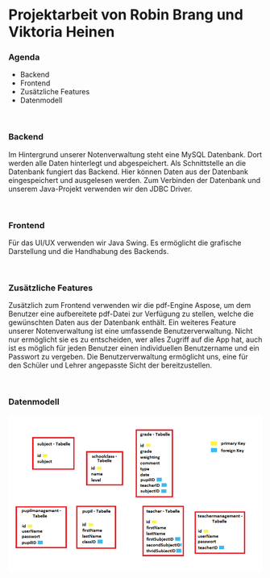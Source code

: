 # Projektarbeit von Robin Brang und Viktoria Heinen

### Agenda 
- Backend
- Frontend
- Zusätzliche Features
- Datenmodell


&nbsp;


### Backend
Im Hintergrund unserer Notenverwaltung steht eine MySQL Datenbank. Dort werden alle Daten hinterlegt und abgespeichert. 
Als Schnittstelle an die Datenbank fungiert das Backend. Hier können Daten aus der Datenbank eingespeichert und ausgelesen werden. 
Zum Verbinden der Datenbank und unserem Java-Projekt verwenden wir den JDBC Driver.


&nbsp;


### Frontend
Für das UI/UX verwenden wir Java Swing. Es ermöglicht die grafische Darstellung und die Handhabung des Backends. 
 

&nbsp;


### Zusätzliche Features 
Zusätzlich zum Frontend verwenden wir die pdf-Engine Aspose, um dem Benutzer eine aufbereitete pdf-Datei zur Verfügung zu stellen, welche die gewünschten Daten aus der Datenbank enthält.
Ein weiteres Feature unserer Notenverwaltung ist eine umfassende Benutzerverwaltung. Nicht nur ermöglicht sie es zu entscheiden, wer alles Zugriff auf die App hat, auch ist es möglich für jeden Benutzer einen individuellen Benutzername und ein Passwort zu vergeben.
Die Benutzerverwaltung ermöglicht uns, eine für den Schüler und Lehrer angepasste Sicht der bereitzustellen. 


&nbsp;


### Datenmodell

![datamodell_Projektarbeit.png](./datamodell_Projektarbeit.png)

